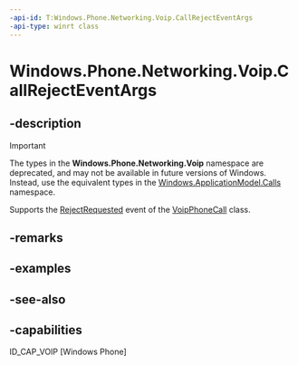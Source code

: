 ```yaml
---
-api-id: T:Windows.Phone.Networking.Voip.CallRejectEventArgs
-api-type: winrt class
---
```


<!-- Class syntax.
public class CallRejectEventArgs : Windows.Phone.Networking.Voip.ICallRejectEventArgs
-->

# Windows.Phone.Networking.Voip.CallRejectEventArgs

## -description

> [!IMPORTANT]
> The types in the **Windows.Phone.Networking.Voip** namespace are deprecated, and may not be available in future versions of Windows. Instead, use the equivalent types in the [Windows.ApplicationModel.Calls](/uwp/api/windows.applicationmodel.calls) namespace.

Supports the [RejectRequested](voipphonecall_rejectrequested.md) event of the [VoipPhoneCall](voipphonecall.md) class.

## -remarks

## -examples

## -see-also

## -capabilities
ID_CAP_VOIP [Windows Phone]
